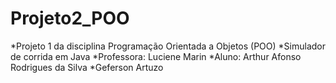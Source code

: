 # Projeto2_POO
*Projeto 1 da disciplina Programação Orientada a Objetos (POO) *Simulador de corrida em Java *Professora: Luciene Marin *Aluno: Arthur Afonso Rodrigues da Silva *Geferson Artuzo
